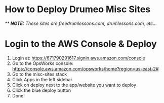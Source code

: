 # How to Deploy Drumeo Misc Sites
*\*\* **NOTE:** These sites are freedrumlessons.com, drumlessons.com, etc...*
# Login to the AWS Console & Deploy

1. Login at: https://671790291617.signin.aws.amazon.com/console
1. Go to the OpsWorks console: https://console.aws.amazon.com/opsworks/home?region=us-east-2#
1. Go to the misc-sites stack
1. Click Apps in the left sidebar
1. Click on deploy next to the app/website you want to deploy 
1. Click the blue deploy button
1. Done!